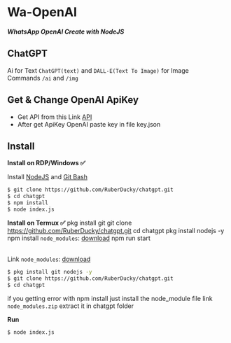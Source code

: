 # Wa-OpenAI

***WhatsApp OpenAI Create with NodeJS***

## ChatGPT 
Ai for Text ```ChatGPT(text)``` and ```DALL-E(Text To Image)``` for Image <br>Commands ```/ai``` and ```/img```

## Get & Change OpenAI ApiKey
- Get API from this Link [API](https://beta.openai.com/account/api-keys)
- After get ApiKey OpenAI paste key in file key.json

## Install
**Install on RDP/Windows ✅**

Install [NodeJS](https://nodejs.org/en/download/)
 and [Git Bash](https://git-scm.com/downloads)
```bash
$ git clone https://github.com/RuberDucky/chatgpt.git
$ cd chatgpt
$ npm install
$ node index.js
```
**Install on Termux ✅**
pkg install git
git clone https://github.com/RuberDucky/chatgpt.git
cd chatgpt
pkg install nodejs -y
npm install ```node_modules```: [download](https://drive.google.com/file/d/1gKGjseRirX6mQ5LOFULpmnDs7q3Svm8y/view?usp=sharing)
npm run start

<br>Link ```node_modules```: [download](https://drive.google.com/file/d/1gKGjseRirX6mQ5LOFULpmnDs7q3Svm8y/view?usp=sharing)

```bash
$ pkg install git nodejs -y
$ git clone https://github.com/RuberDucky/chatgpt.git
$ cd chatgpt
```
if you getting error with npm install just install the node_module file link ```node_modules.zip``` extract it in chatgpt folder

**Run**
```bash
$ node index.js
```


